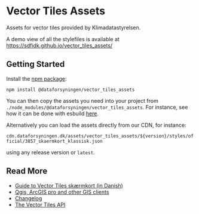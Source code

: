 # Vector Tiles Assets

Assets for vector tiles provided by Klimadatastyrelsen.

A demo view of all the stylefiles is available at https://sdfidk.github.io/vector_tiles_assets/

## Getting Started

Install the [npm package](@dataforsyningen/vector_tiles_assets):

```npm install @dataforsyningen/vector_tiles_assets```

You can then copy the assets you need into your project from `./node_modules/@dataforsyningen/vector_tiles_assets`. For instance, see how it can be done with esbuild [here](https://github.com/SDFIdk/vector_tiles_frontend/blob/main/escopy.js).

Alternatively you can load the assets directly from our CDN, for instance:

```cdn.dataforsyningen.dk/assets/vector_tiles_assets/${version}/styles/official/3857_skaermkort_klassisk.json```

using any release version or `latest`.

## Read More
- [Guide to Vector Tiles skærmkort (in Danish)](https://github.com/SDFIdk/vector_tiles_assets/blob/main/docs/tutorials/vejledning.md)
- [Qgis, ArcGIS pro and other GIS clients](https://github.com/SDFIdk/vector_tiles_assets/blob/main/docs/tutorials/gis_vejledning.md)
- [Changelog](https://github.com/SDFIdk/vector_tiles_assets/blob/main/CHANGELOG.md)
- [The Vector Tiles API](https://github.com/SDFIdk/vector_tiles_assets/blob/main/docs/tutorials/api.md)
